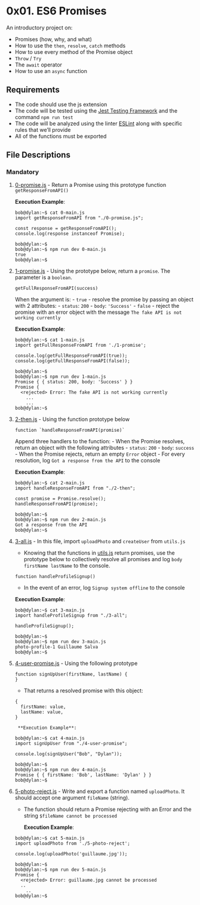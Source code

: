 # 0x01. ES6 Promises
An introductory project on:

- Promises (how, why, and what)
- How to use the `then`, `resolve`, `catch` methods
- How to use every method of the Promise object
- `Throw` / `Try`
- The `await` operator
- How to use an `async` function

## Requirements
- The code should use the js extension
- The code will be tested using the [Jest Testing Framework](https://jestjs.io/) and the command `npm run test`
- The code will be analyzed using the linter [ESLint](https://eslint.org/) along with specific rules that we’ll provide
- All of the functions must be exported

## File Descriptions
### Mandatory

1. [0-promise.js](./0-promise.js) - Return a Promise using this prototype function `getResponseFromAPI()`

	**Execution Example**:
	```
	bob@dylan:~$ cat 0-main.js
	import getResponseFromAPI from "./0-promise.js";

	const response = getResponseFromAPI();
	console.log(response instanceof Promise);

	bob@dylan:~$ 
	bob@dylan:~$ npm run dev 0-main.js 
	true
	bob@dylan:~$
	```

2. [1-promise.js](./1-promise.js) - Using the prototype below, return a `promise`. The parameter is a `boolean`.
	```
	getFullResponseFromAPI(success)
	```
	When the argument is:
		- `true`
			- resolve the promise by passing an object with 2 attributes:
				- `status`: `200`
				- `body`: `'Success'`
		- `false`
			- reject the promise with an error object with the message `The fake API is not working currently`

	**Execution Example**:
   	```
	bob@dylan:~$ cat 1-main.js
	import getFullResponseFromAPI from './1-promise';

	console.log(getFullResponseFromAPI(true));
	console.log(getFullResponseFromAPI(false));

	bob@dylan:~$ 
	bob@dylan:~$ npm run dev 1-main.js 
	Promise { { status: 200, body: 'Success' } }
	Promise {
	  <rejected> Error: The fake API is not working currently
	    ...
	    ...
	bob@dylan:~$ 
	```
3. [2-then.js](./2-then.js) - Using the function prototype below
	```
	function `handleResponseFromAPI(promise)`
	```
	Append three handlers to the function:
		- When the Promise resolves, return an object with the following attributes
			- `status`: `200`
			- `body`: `success`
		- When the Promise rejects, return an empty `Error` object
		- For every resolution, log `Got a response from the API` to the console

	**Execution Example**:
 	```
	bob@dylan:~$ cat 2-main.js
	import handleResponseFromAPI from "./2-then";

	const promise = Promise.resolve();
	handleResponseFromAPI(promise);

	bob@dylan:~$ 
	bob@dylan:~$ npm run dev 2-main.js 
	Got a response from the API
	bob@dylan:~$ 
	```

4. [3-all.js](./3-all.js) - In this file, import `uploadPhoto` and `createUser` from `utils.js`
	- Knowing that the functions in [utils.js](testFiles/utils.js) return promises, use the prototype below to collectively resolve all promises and log `body firstName lastName` to the console.
	```
	function handleProfileSignup()
 	```
	- In the event of an error, log `Signup system offline` to the console

	**Execution Example**:
 	```
	bob@dylan:~$ cat 3-main.js
	import handleProfileSignup from "./3-all";
	
	handleProfileSignup();
	
	bob@dylan:~$ 
	bob@dylan:~$ npm run dev 3-main.js 
	photo-profile-1 Guillaume Salva
	bob@dylan:~$ 	
 	```

5. [4-user-promise.js](./4-user-promise.js) - Using the following prototype
	```
	function signUpUser(firstName, lastName) {
	}
	```
	- That returns a resolved promise with this object:
	```
	{	
	  firstName: value,
	  lastName: value,
	}
	```

        **Execution Example**:
	```
	bob@dylan:~$ cat 4-main.js
	import signUpUser from "./4-user-promise";

	console.log(signUpUser("Bob", "Dylan"));

	bob@dylan:~$ 
	bob@dylan:~$ npm run dev 4-main.js 
	Promise { { firstName: 'Bob', lastName: 'Dylan' } }
	bob@dylan:~$
	```
6. [5-photo-reject.js](./5-photo-reject.js) - Write and export a function named `uploadPhoto`. It should accept one argument `fileName` (string).

	- The function should return a Promise rejecting with an Error and the string `$fileName cannot be processed`

        **Execution Example**:
	```
	bob@dylan:~$ cat 5-main.js
	import uploadPhoto from './5-photo-reject';

	console.log(uploadPhoto('guillaume.jpg'));

	bob@dylan:~$ 
	bob@dylan:~$ npm run dev 5-main.js 
	Promise {
	  <rejected> Error: guillaume.jpg cannot be processed
	  ..
	    ..
	bob@dylan:~$ 
	```

